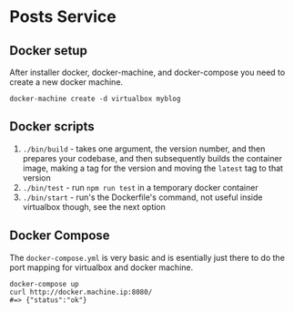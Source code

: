 # Posts Service

## Docker setup

After installer docker, docker-machine, and docker-compose you need to create a new docker machine.

```console
docker-machine create -d virtualbox myblog
```

## Docker scripts

1. `./bin/build` - takes one argument, the version number, and then prepares your codebase, and then subsequently builds the container image, making a tag for the version and moving the `latest` tag to that version
2. `./bin/test` - run `npm run test` in a temporary docker container
3. `./bin/start` - run's the Dockerfile's command, not useful inside virtualbox though, see the next option

## Docker Compose

The `docker-compose.yml` is very basic and is esentially just there to do the port mapping for virtualbox and docker machine.

```console
docker-compose up
curl http://docker.machine.ip:8080/
#=> {"status":"ok"}
```
